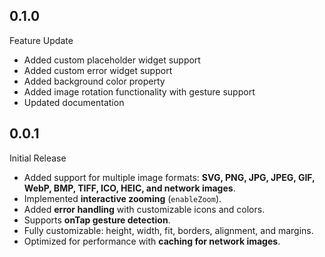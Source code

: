 ## 0.1.0

Feature Update

- Added custom placeholder widget support
- Added custom error widget support
- Added background color property
- Added image rotation functionality with gesture support
- Updated documentation

## 0.0.1

Initial Release

- Added support for multiple image formats: **SVG, PNG, JPG, JPEG, GIF, WebP, BMP, TIFF, ICO, HEIC, and network images**.
- Implemented **interactive zooming** (`enableZoom`).
- Added **error handling** with customizable icons and colors.
- Supports **onTap gesture detection**.
- Fully customizable: height, width, fit, borders, alignment, and margins.
- Optimized for performance with **caching for network images**.
